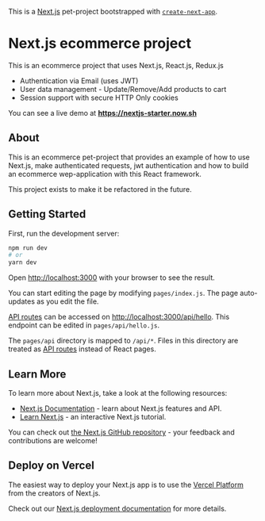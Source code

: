 This is a [Next.js](https://nextjs.org/) pet-project bootstrapped with [`create-next-app`](https://github.com/vercel/next.js/tree/canary/packages/create-next-app).

# Next.js ecommerce project

This is an ecommerce project that uses Next.js, React.js, Redux.js

* Authentication via Email (uses JWT)
* User data management - Update/Remove/Add products to cart
* Session support with secure HTTP Only cookies

You can see a live demo at **https://nextjs-starter.now.sh**

## About 

This is an ecommerce pet-project that provides an example of how to use Next.js, make authenticated requests, jwt authentication and how to build an ecommerce wep-application with this React framework.

This project exists to make it be refactored in the future. 

## Getting Started

First, run the development server:

```bash
npm run dev
# or
yarn dev
```

Open [http://localhost:3000](http://localhost:3000) with your browser to see the result.

You can start editing the page by modifying `pages/index.js`. The page auto-updates as you edit the file.

[API routes](https://nextjs.org/docs/api-routes/introduction) can be accessed on [http://localhost:3000/api/hello](http://localhost:3000/api/hello). This endpoint can be edited in `pages/api/hello.js`.

The `pages/api` directory is mapped to `/api/*`. Files in this directory are treated as [API routes](https://nextjs.org/docs/api-routes/introduction) instead of React pages.

## Learn More

To learn more about Next.js, take a look at the following resources:

- [Next.js Documentation](https://nextjs.org/docs) - learn about Next.js features and API.
- [Learn Next.js](https://nextjs.org/learn) - an interactive Next.js tutorial.

You can check out [the Next.js GitHub repository](https://github.com/vercel/next.js/) - your feedback and contributions are welcome!

## Deploy on Vercel

The easiest way to deploy your Next.js app is to use the [Vercel Platform](https://vercel.com/new?utm_medium=default-template&filter=next.js&utm_source=create-next-app&utm_campaign=create-next-app-readme) from the creators of Next.js.

Check out our [Next.js deployment documentation](https://nextjs.org/docs/deployment) for more details.
